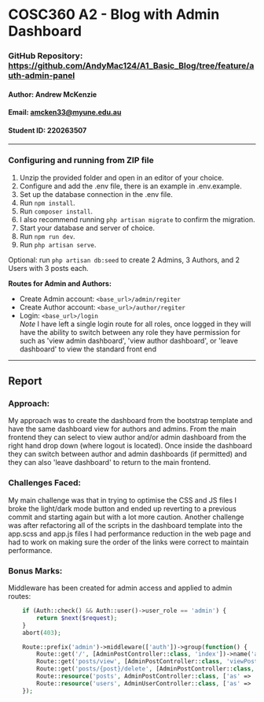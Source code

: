# COSC360 A2 - Blog with Admin Dashboard

### GitHub Repository: https://github.com/AndyMac124/A1_Basic_Blog/tree/feature/auth-admin-panel

#### Author: Andrew McKenzie
#### Email: amcken33@myune.edu.au  
#### Student ID: 220263507

---

### Configuring and running from ZIP file
1. Unzip the provided folder and open in an editor of your choice.
2. Configure and add the .env file, there is an example in .env.example.
3. Set up the database connection in the .env file.
4. Run `npm install`.
5. Run `composer install`.
6. I also recommend running `php artisan migrate` to confirm the migration.
7. Start your database and server of choice.
8. Run `npm run dev`.
9. Run `php artisan serve`.

Optional: run `php artisan db:seed` to create 2 Admins, 3 Authors, and 2 Users with 3 posts each.

**Routes for Admin and Authors:**
- Create Admin account: `<base_url>/admin/regiter`
- Create Author account: `<base_url>/author/regiter`
- Login: `<base_url>/login`
<br>*Note* I have left a single login route for all roles, once logged in they will have the ability to switch between any
role they have permission for such as 'view admin dashboard', 'view author dashboard', or 'leave dashboard' to view the 
standard front end

---

## Report

### Approach:
My approach was to create the dashboard from the bootstrap template and have the same dashboard view for authors and admins.
From the main frontend they can select to view author and/or admin dashboard from the right hand drop down (where logout is located).
Once inside the dashboard they can switch between author and admin dashboards (if permitted) and they can also 'leave dashboard' to
return to the main frontend.

### Challenges Faced:
My main challenge was that in trying to optimise the CSS and JS files I broke the light/dark mode button and ended up reverting
to a previous commit and starting again but with a lot more caution. Another challenge was after refactoring all of the scripts in the 
dashboard template into the app.scss and app.js files I had performance reduction in the web page and had to work on making sure the
order of the links were correct to maintain performance.

### Bonus Marks:
Middleware has been created for admin access and applied to admin routes:

```php
    if (Auth::check() && Auth::user()->user_role == 'admin') {
        return $next($request);
    }
    abort(403);
```

```php
    Route::prefix('admin')->middleware(['auth'])->group(function() {
        Route::get('/', [AdminPostController::class, 'index'])->name('admin.dashboard')->middleware(AdminMiddleware::Class);
        Route::get('posts/view', [AdminPostController::class, 'viewPosts'])->name('admin.posts.listPosts')->middleware(AdminMiddleware::class);
        Route::get('posts/{post}/delete', [AdminPostController::class, 'confirmDelete'])->name('admin.posts.delete');
        Route::resource('posts', AdminPostController::class, ['as' => 'admin'])->middleware(AdminMiddleware::Class);
        Route::resource('users', AdminUserController::class, ['as' => 'admin'])->middleware(AdminMiddleware::Class);
    });
```
